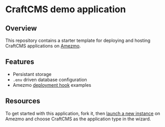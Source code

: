 # CraftCMS demo application

## Overview
This repository contains a starter template for deploying and hosting CraftCMS applications on [Amezmo](https://www.amezmo.com/register).

## Features
- Persistant storage
- `.env` driven database configuration
- Amezmo [deployment hook](https://www.amezmo.com/docs/deployments/hooks) examples


## Resources

To get started with this application, fork it, then [launch a new instance](https://www.amezmo.com/sites/new) on Amezmo and choose CraftCMS as the application type in the wizard.
